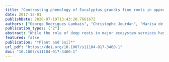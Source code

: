 ```yaml
---
title: "Contrasting phenology of Eucalyptus grandis fine roots in upper and very deep soil layers in Brazil"
date: 2017-12-01
publishDate: 2020-07-19T13:43:20.766167Z
authors: ["George Rodrigues Lambais", "Christophe Jourdan", "Marisa de Cássia Piccolo", "Amandine Germon", "Rafael Costa Pinheiro", "Yann Nouvellon", "José Luiz Stape", "Otávio Camargo Campoe", "Agnès Robin", "Jean-Pierre Bouillet", "Guerric le Maire", "Jean-Paul Laclau"]
publication_types: ["2"]
abstract: "While the role of deep roots in major ecosystem services has been shown for tropical forests, there have been few direct measurements of fine root dynamics at depths of more than 2 m. The factors influencing root phenology remain poorly understood, creating a gap in the knowledge required for predicting the effects of climate change. We set out to gain an insight into the fine root phenology of fast-growing trees in deep tropical soils."
featured: false
publication: "*Plant and Soil*"
url_pdf: "https://doi.org/10.1007/s11104-017-3460-1"
doi: "10.1007/s11104-017-3460-1"
---
```


